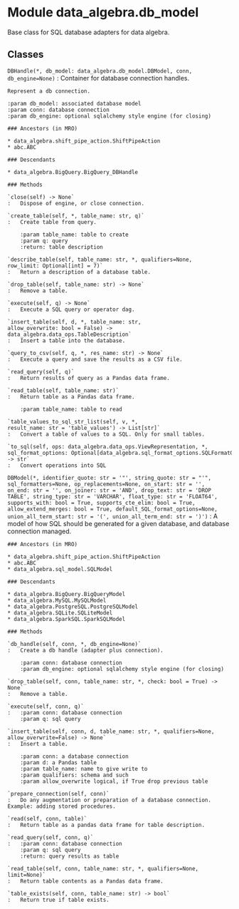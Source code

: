 Module data_algebra.db_model
============================
Base class for SQL database adapters for data algebra.

Classes
-------

`DBHandle(*, db_model: data_algebra.db_model.DBModel, conn, db_engine=None)`
:   Container for database connection handles.
    
    Represent a db connection.
    
    :param db_model: associated database model
    :param conn: database connection
    :param db_engine: optional sqlalchemy style engine (for closing)

    ### Ancestors (in MRO)

    * data_algebra.shift_pipe_action.ShiftPipeAction
    * abc.ABC

    ### Descendants

    * data_algebra.BigQuery.BigQuery_DBHandle

    ### Methods

    `close(self) ‑> None`
    :   Dispose of engine, or close connection.

    `create_table(self, *, table_name: str, q)`
    :   Create table from query.
        
        :param table_name: table to create
        :param q: query
        :return: table description

    `describe_table(self, table_name: str, *, qualifiers=None, row_limit: Optional[int] = 7)`
    :   Return a description of a database table.

    `drop_table(self, table_name: str) ‑> None`
    :   Remove a table.

    `execute(self, q) ‑> None`
    :   Execute a SQL query or operator dag.

    `insert_table(self, d, *, table_name: str, allow_overwrite: bool = False) ‑> data_algebra.data_ops.TableDescription`
    :   Insert a table into the database.

    `query_to_csv(self, q, *, res_name: str) ‑> None`
    :   Execute a query and save the results as a CSV file.

    `read_query(self, q)`
    :   Return results of query as a Pandas data frame.

    `read_table(self, table_name: str)`
    :   Return table as a Pandas data frame.
        
        :param table_name: table to read

    `table_values_to_sql_str_list(self, v, *, result_name: str = 'table_values') ‑> List[str]`
    :   Convert a table of values to a SQL. Only for small tables.

    `to_sql(self, ops: data_algebra.data_ops.ViewRepresentation, *, sql_format_options: Optional[data_algebra.sql_format_options.SQLFormatOptions] = None) ‑> str`
    :   Convert operations into SQL

`DBModel(*, identifier_quote: str = '"', string_quote: str = "'", sql_formatters=None, op_replacements=None, on_start: str = '', on_end: str = '', on_joiner: str = 'AND', drop_text: str = 'DROP TABLE', string_type: str = 'VARCHAR', float_type: str = 'FLOAT64', supports_with: bool = True, supports_cte_elim: bool = True, allow_extend_merges: bool = True, default_SQL_format_options=None, union_all_term_start: str = '(', union_all_term_end: str = ')')`
:   A model of how SQL should be generated for a given database, and database connection managed.

    ### Ancestors (in MRO)

    * data_algebra.shift_pipe_action.ShiftPipeAction
    * abc.ABC
    * data_algebra.sql_model.SQLModel

    ### Descendants

    * data_algebra.BigQuery.BigQueryModel
    * data_algebra.MySQL.MySQLModel
    * data_algebra.PostgreSQL.PostgreSQLModel
    * data_algebra.SQLite.SQLiteModel
    * data_algebra.SparkSQL.SparkSQLModel

    ### Methods

    `db_handle(self, conn, *, db_engine=None)`
    :   Create a db handle (adapter plus connection).
        
        :param conn: database connection
        :param db_engine: optional sqlalchemy style engine (for closing)

    `drop_table(self, conn, table_name: str, *, check: bool = True) ‑> None`
    :   Remove a table.

    `execute(self, conn, q)`
    :   :param conn: database connection
        :param q: sql query

    `insert_table(self, conn, d, table_name: str, *, qualifiers=None, allow_overwrite=False) ‑> None`
    :   Insert a table.
        
        :param conn: a database connection
        :param d: a Pandas table
        :param table_name: name to give write to
        :param qualifiers: schema and such
        :param allow_overwrite logical, if True drop previous table

    `prepare_connection(self, conn)`
    :   Do any augmentation or preparation of a database connection. Example: adding stored procedures.

    `read(self, conn, table)`
    :   Return table as a pandas data frame for table description.

    `read_query(self, conn, q)`
    :   :param conn: database connection
        :param q: sql query
        :return: query results as table

    `read_table(self, conn, table_name: str, *, qualifiers=None, limit=None)`
    :   Return table contents as a Pandas data frame.

    `table_exists(self, conn, table_name: str) ‑> bool`
    :   Return true if table exists.